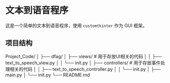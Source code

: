 # 文本到语音程序

这是一个简单的文本到语音程序，使用 `customtkinter` 作为 GUI 框架。

## 项目结构
Project_Code/ │ ├── dfag/ │ ├── views/ # 用于存放UI相关的代码 │ │ ├── text_to_speech_view.py │ │ └── init.py │ ├── controllers/ # 用于存放事件处理相关的代码 │ │ ├── text_to_speech_controller.py │ │ └── init.py │ ├── main.py │ └── init.py └── README.md